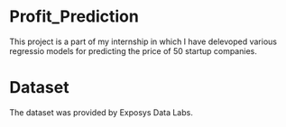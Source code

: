 # Profit_Prediction
This project is a part of my internship in which I have delevoped various regressio models for predicting the price of 50 startup companies.
# Dataset
The dataset was provided by Exposys Data Labs.
